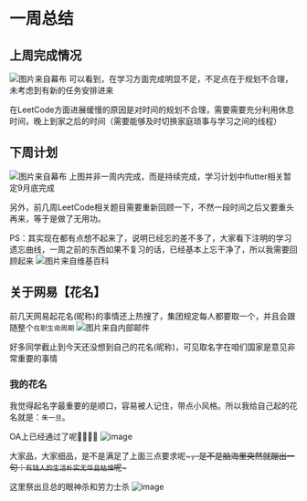 # 一周总结
## 上周完成情况
![图片来自幕布](https://gitee.com/mobilecoder/mdnice/raw/master/2020-9-7/1599440384940-image.png)
可以看到，在学习方面完成明显不足，不足点在于规划不合理，未考虑到有新的任务安排进来

在LeetCode方面进展缓慢的原因是对时间的规划不合理，需要需要充分利用休息时间，晚上到家之后的时间（需要能够及时切换家庭琐事与学习之间的线程）

## 下周计划
![图片来自幕布](https://gitee.com/mobilecoder/mdnice/raw/master/2020-9-7/1599440561188-image.png)
上图并非一周内完成，而是持续完成，学习计划中flutter相关暂定9月底完成

另外，前几周LeetCode相关题目需要重新回顾一下，不然一段时间之后又要重头再来，等于是做了无用功。

PS：其实现在都有点想不起来了，说明已经忘的差不多了，大家看下注明的学习遗忘曲线，一周之前的东西如果不复习的话，已经基本上忘干净了，所以我需要回顾起来
![图片来自维基百科](https://gitee.com/mobilecoder/mdnice/raw/master/2020-9-7/1599440763140-image.png)

## 关于网易【花名】
前几天网易起花名(昵称)的事情还上热搜了，集团规定每人都要取一个，并且会跟随整个`在职生命周期`
![图片来自内部邮件](https://gitee.com/mobilecoder/mdnice/raw/master/2020-9-7/1599440995891-image.png)

好多同学截止到今天还没想到自己的花名(昵称)，可见取名字在咱们国家是意见非常重要的事情

### 我的花名
我觉得起名字最重要的是顺口，容易被人记住，带点小风格。所以我给自己起的花名就是：`朱一旦`。

OA上已经通过了呢🎉🎉🎉🎉
![image](https://gitee.com/mobilecoder/mdnice/raw/master/2020-9-7/1599441437175-image.png)

大家品，大家细品，是不是满足了上面三点要求呢~~~，是不是脑海里突然就蹦出一句：`有钱人的生活朴实无华且枯燥`呢~~~

这里祭出旦总的眼神杀和劳力士杀
![image](https://gitee.com/mobilecoder/mdnice/raw/master/2020-9-7/1599441853491-image.png)







